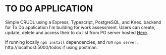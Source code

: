 # TO DO APPLICATION #

Simple CRUDL using a Express, Typescript, PostgreSQL, and Knex.
backend for To Do application I'm building for work assessment.
Users can create, update, delete and access their to do list from PG server hosted [Here](https://sheltered-scrubland-74330.herokuapp.com/todos).

If running locally `npm install` dependencies, and run `npm server`.
http://localhost:5000/todos if using postman.